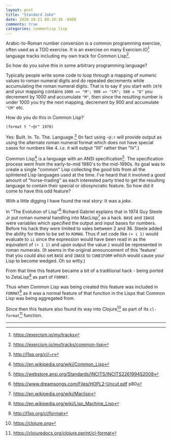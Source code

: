 ```yaml
---
layout: post
title: "Standard Joke"
date: 2020-10-21 09:10:18 -0400
comments: true
categories: commonlisp lisp
---
```


Arabic-to-Roman number conversion is a common programming exercise,
often used as a TDD exercise. It is an exercise on many
Exercism.IO[^i] language tracks including my own track for Common
Lisp[^ii].

So how do you solve this in some arbitrary programming language?

Typically people write some code to loop through a mapping of numeric
values to roman numeral digits and do repeated decrements while
accumulating the roman numeral digits. That is to say if you start
with `1970` and your mapping contains `1000 => "M"; 900 => "CM"; 500 =
"D"` you decrement by 1000 and accumulate `"M"`, then since the
resulting number is under 1000 you try the next mapping, decrement by
900 and accumulate `"CM"` etc.

How do you do this in Common Lisp?

`(format t "~@r" 1970)`

Yes: Built. In. To. The. Language.[^iii] (In fact using `~@:r` will provide
output as using the alternate roman numeral format which does not have
special cases for numbers like 4. _i.e._ it will output "IIII" rather
than "IV".)

Common Lisp[^iv] is a language with an ANSI specification[^v]. The
specification process went from the early-to-mid 1980's to the
mid-1990s. Its goal was to create a single "common" Lisp collecting
the good bits from all the splintered Lisp languages used at the time.
I've heard that it involved a good amount of "horse-trading" as each
interested party tried to get the resulting language to contain their
special or idiosyncratic feature. So how did it come to have this odd
feature?

With a little digging I have found the real story: It was a _joke_.

In "The Evolution of Lisp"[^vi] Richard Gabriel explains that in 1974
Guy Steele Jr put roman numeral handling into MacLisp[^vii] as a hack.
`BASE` and `IBASE` were variables which specified the output and input
bases for numbers. Before his hack they were limited to vales between
2 and 36. Steele added the ability for them to be set to `ROMAN`. Thus
if set code like `(+ i 1)` would evaluate to `ii` since the expression
would have been read in as the equivalent of `(+ 1 1)` and upon output
the value `2` would be represented in roman numerals. (It seems in the
original announcement of this 'feature' that you could also set `BASE`
and `IBASE` to `CUNEIFORM` which would cause your Lisp to become
wedged. Oh so witty.)

From that time this feature became a bit of a traditional hack - being
ported to ZetaLisp[^viii] as part of `FORMAT`.

Thus when Common Lisp was being created this feature was included in
`FORMAT`[^ix] as it was a normal feature of that function in the Lisps
that Common Lisp was being aggregated from.

Since then this feature also found its way into Clojure[^x] as part
of its `cl-format`[^xi] function.

---

[^i]:  <https://exercism.io/my/tracks>

[^ii]:  <https://exercism.io/my/tracks/common-lisp>

[^iii]: <http://l1sp.org/cl/~r>

[^iv]:  <https://en.wikipedia.org/wiki/Common_Lisp>

[^v]:  <https://webstore.ansi.org/Standards/INCITS/INCITS2261994S2008>

[^vi]:  <https://www.dreamsongs.com/Files/HOPL2-Uncut.pdf> p80

[^vii]:  <https://en.wikipedia.org/wiki/Maclisp>

[^viii]:  <https://en.wikipedia.org/wiki/Lisp_Machine_Lisp>

[^ix]:  <http://l1sp.org/cl/format>

[^x]:  <https://clojure.org>

[^xi]:  <https://clojuredocs.org/clojure.pprint/cl-format>

